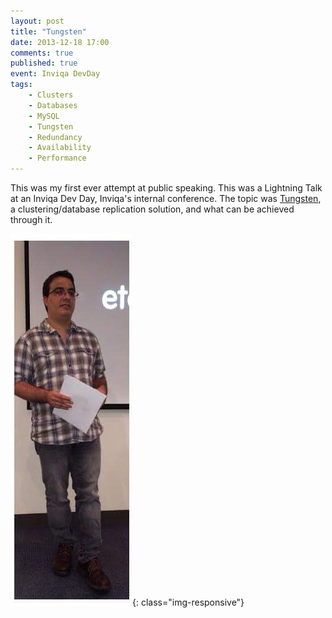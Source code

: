 ```yaml
---
layout: post
title: "Tungsten"
date: 2013-12-18 17:00
comments: true
published: true
event: Inviqa DevDay
tags:
    - Clusters
    - Databases
    - MySQL
    - Tungsten
    - Redundancy
    - Availability
    - Performance
---
```


This was my first ever attempt at public speaking. This was a Lightning Talk at an Inviqa Dev Day, Inviqa's internal conference.
The topic was [Tungsten](https://docs.continuent.com/), a clustering/database replication solution, and what can be achieved through it.

![Speaking at Inviqa Dev Day December 2013](/assets/talks/images/2013-12-18-marco-tungsten.jpg){: class="img-responsive"}
